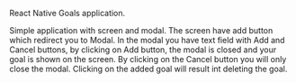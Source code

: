 React Native Goals application.

Simple application with screen and modal. The screen have add button which redirect you to Modal.
In the modal you have text field with Add and Cancel buttons, by clicking on Add button, the modal is closed and your goal is shown on the screen. 
By clicking on the Cancel button you will only close the modal. 
Clicking on the added goal will result int deleting the goal.




